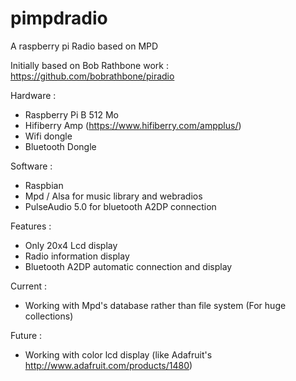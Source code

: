 pimpdradio
==========

A raspberry pi Radio based on MPD

Initially based on Bob Rathbone work : https://github.com/bobrathbone/piradio

Hardware :
 - Raspberry Pi B 512 Mo
 - Hifiberry Amp (https://www.hifiberry.com/ampplus/)
 - Wifi dongle
 - Bluetooth Dongle
 
Software :
 - Raspbian
 - Mpd / Alsa for music library and webradios
 - PulseAudio 5.0 for bluetooth A2DP connection


Features :
 - Only 20x4 Lcd display
 - Radio information display
 - Bluetooth A2DP automatic connection and display
  
Current :
 - Working with Mpd's database rather than file system (For huge collections)
 
Future : 
 - Working with color lcd display (like Adafruit's http://www.adafruit.com/products/1480)
